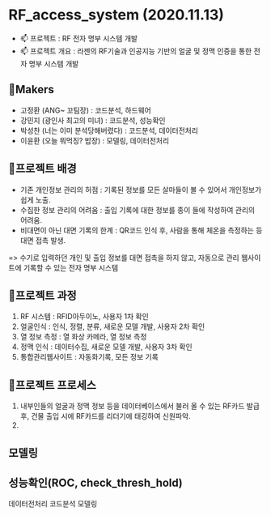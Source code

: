 # RF_access_system (2020.11.13)

  - 📫  프로젝트 : RF 전자 명부 시스템 개발
  - 📫  프로젝트 개요 : 라젠의 RF기술과 인공지능 기반의 얼굴 및 정맥 인증을 통한 전자 명부 시스템 개발 

## 🎈Makers
- 고정환 (ANG~ 꼬팀장) : 코드분석, 하드웨어
- 강민지 (광인사 최고의 미녀) : 코드분석, 성능확인
- 박성찬 (너는 이미 분석당해버렸다) : 코드분석, 데이터전처리
- 이윤환 (오늘 뭐먹징? 밥장) : 모델링, 데이터전처리

## 🌠프로젝트 배경 
- 기존 개인정보 관리의 허점 : 기록된 정보를 모든 살마들이 볼 수 있어서 개인정보가 쉽게 노출.
- 수집한 정보 관리의 어려움 : 출입 기록에 대한 정보를 종이 들에 작성하여 관리의 어려움.
- 비대면이 아닌 대면 기록의 한계 : QR코드 인식 후, 사람을 통해 체온을 측정하는 등 대면 접촉 발생.

=> 수기로 입력하던 개인 및 출입 정보를 대면 접촉을 하지 않고, 자동으로 관리 웹사이트에 기록할 수 있는 전자 명부 시스템 

## 🌠프로젝트 과정
1. RF 시스템 : RFID아두이노, 사용자 1차 확인
2. 얼굴인식 : 인식, 정렬, 분류, 새로운 모델 개발, 사용자 2차 확인
3. 열 정보 측정 : 열 화상 카메라, 열 정보 측정
4. 정맥 인식 : 데이터수집, 새로운 모델 개발, 사용자 3차 확인
5. 통합관리웹사이트 : 자동화기록, 모든 정보 기록

## 🌠프로젝트 프로세스
1. 내부인들의 얼굴과 정맥 정보 등을 데이터베이스에서 불러 올 수 있는 RF카드 발급 후, 건물 출입 시에 RF카드를 리더기에 태깅하여 신원파악.
2. 

## 모델링

## 성능확인(ROC, check_thresh_hold)
데이터전처리
코드분석
모델링
